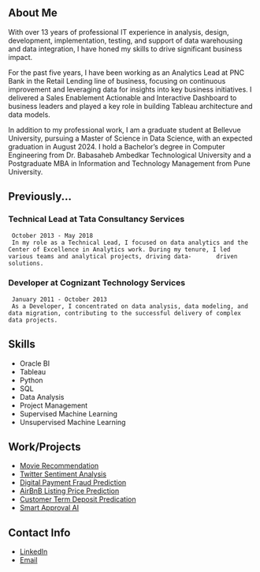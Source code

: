 ## About Me
With over 13 years of professional IT experience in analysis, design, development, implementation, testing, and support of data warehousing and data integration, I have honed my skills to drive significant business impact. 

For the past five years, I have been working as an Analytics Lead at PNC Bank in the Retail Lending line of business, focusing on continuous improvement and leveraging data for insights into key business initiatives. I delivered a Sales Enablement Actionable and Interactive Dashboard to business leaders and played a key role in building Tableau architecture and data models.

In addition to my professional work, I am a graduate student at Bellevue University, pursuing a Master of Science in Data Science, with an expected graduation in August 2024. I hold a Bachelor’s degree in Computer Engineering from Dr. Babasaheb Ambedkar Technological University and a Postgraduate MBA in Information and Technology Management from Pune University.

## Previously...
 ### Technical Lead at Tata Consultancy Services
 
     October 2013 - May 2018
     In my role as a Technical Lead, I focused on data analytics and the Center of Excellence in Analytics work. During my tenure, I led various teams and analytical projects, driving data-       driven solutions.

 ### Developer at Cognizant Technology Services
 
     January 2011 - October 2013
     As a Developer, I concentrated on data analysis, data modeling, and data migration, contributing to the successful delivery of complex data projects.

## Skills
 - Oracle BI
 - Tableau
 - Python
 - SQL
 - Data Analysis
 - Project Management
 - Supervised Machine Learning
 - Unsupervised Machine Learning

## Work/Projects
* [Movie Recommendation](https://github.com/Vijay824669/vm-dsc680.github.io/tree/main/Project%201)
* [Twitter Sentiment Analysis](https://github.com/Vijay824669/vm-dsc680.github.io/tree/main/Project2)
* [Digital Payment Fraud Prediction](https://github.com/Vijay824669/Portfolio/tree/main/DigitalPaymentFraudPrediction)
* [AirBnB Listing Price Prediction](https://github.com/Vijay824669/Portfolio/tree/main/AirBnBPricePrediction)
* [Customer Term Deposit Predication](https://github.com/Vijay824669/Portfolio/tree/main/Customer%20Term%20Deposit%20Prediction)
* [Smart Approval AI](https://github.com/Vijay824669/vm-dsc680.github.io/tree/main/Project3)
  

## Contact Info
* [LinkedIn](www.linkedin.com/in/VijaykumarMehtre)
* [Email](Mehtre.Vijaykumar@gmail.com)

